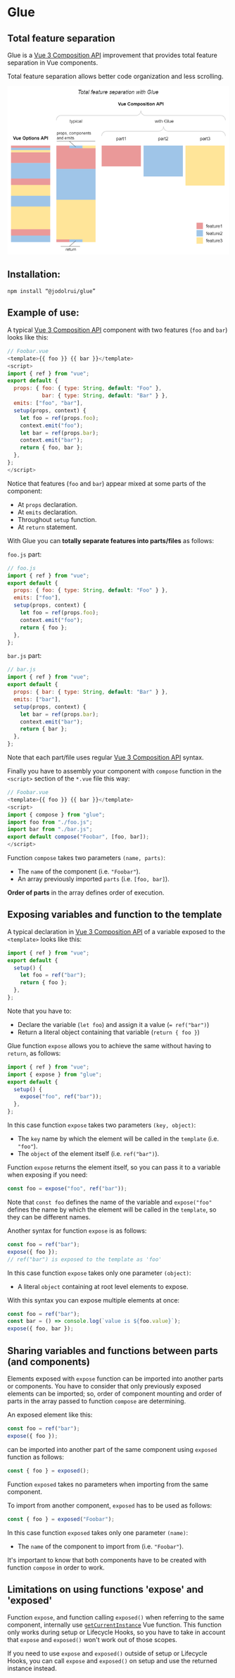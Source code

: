 # Glue 

## Total feature separation

Glue is a [Vue 3 Composition API](https://v3.vuejs.org/guide/composition-api-introduction.html) improvement that provides total feature separation in Vue components.

Total feature separation allows better code organization and less scrolling.

![Total feature separation with Glue](/images/feature-separation.png)

## Installation:

```
npm install “@jodolrui/glue”
```

## Example of use:

A typical [Vue 3 Composition API](https://v3.vuejs.org/guide/composition-api-introduction.html) component with two features (`foo` and `bar`) looks like this:

```js
// Foobar.vue
<template>{{ foo }} {{ bar }}</template>
<script>
import { ref } from "vue";
export default {
  props: { foo: { type: String, default: "Foo" },
           bar: { type: String, default: "Bar" } },
  emits: ["foo", "bar"],
  setup(props, context) {
    let foo = ref(props.foo);
    context.emit("foo");
    let bar = ref(props.bar);
    context.emit("bar");
    return { foo, bar };
  },
};
</script>
```

Notice that features (`foo` and `bar`) appear mixed at some parts of the component:
* At `props` declaration.
* At `emits` declaration.
* Throughout `setup` function.
* At `return` statement.

With Glue you can **totally separate features into parts/files** as follows:

`foo.js` part:

```js
// foo.js
import { ref } from "vue";
export default {
  props: { foo: { type: String, default: "Foo" } },
  emits: ["foo"],
  setup(props, context) {
    let foo = ref(props.foo);
    context.emit("foo");
    return { foo };
  },
};
```

`bar.js` part:

```js
// bar.js
import { ref } from "vue";
export default {
  props: { bar: { type: String, default: "Bar" } },
  emits: ["bar"],
  setup(props, context) {
    let bar = ref(props.bar);
    context.emit("bar");
    return { bar };
  },
};
```

Note that each part/file uses regular [Vue 3 Composition API](https://v3.vuejs.org/guide/composition-api-introduction.html) syntax.

Finally you have to assembly your component with `compose` function in the `<script>` section of the `*.vue` file this way:

```js
// Foobar.vue
<template>{{ foo }} {{ bar }}</template>
<script>
import { compose } from "glue";
import foo from "./foo.js";
import bar from "./bar.js";
export default compose("Foobar", [foo, bar]);
</script>
```

Function `compose` takes two parameters `(name, parts)`:

* The `name` of the component (i.e. `"Foobar"`).
* An array previously imported `parts` (i.e. `[foo, bar]`).

**Order of parts** in the array defines order of execution.

## Exposing variables and function to the template

A typical declaration in [Vue 3 Composition API](https://v3.vuejs.org/guide/composition-api-introduction.html) of a variable exposed to the `<template>` looks like this:

```js
import { ref } from "vue";
export default {
  setup() {
    let foo = ref("bar");
    return { foo };
  },
};
```

Note that you have to:

* Declare the variable (`let foo`) and assign it a value (`= ref("bar")`)
* Return a literal object containing that variable (`return { foo }`)

Glue function `expose` allows you to achieve the same without having to `return`, as follows:

```js
import { ref } from "vue";
import { expose } from "glue";
export default {
  setup() {
    expose("foo", ref("bar"));
  },
};
```

In this case function `expose` takes two parameters `(key, object)`:

* The `key` name by which the element will be called in the `template` (i.e. `"foo"`).
* The `object` of the element itself (i.e. `ref("bar")`).

Function `expose` returns the element itself, so you can pass it to a variable when exposing if you need:

```js
const foo = expose("foo", ref("bar"));
```

Note that `const foo` defines the name of the variable and `expose("foo"` defines the name by which the element will be called in the `template`, so they can be different names.

Another syntax for function `expose` is as follows:

```js
const foo = ref("bar");
expose({ foo });
// ref("bar") is exposed to the template as 'foo'
```

In this case function `expose` takes only one parameter `(object)`:

* A literal `object` containing at root level elements to expose.

With this syntax you can expose multiple elements at once:

```js
const foo = ref("bar");
const bar = () => console.log(`value is ${foo.value}`);
expose({ foo, bar });
```

## Sharing variables and functions between parts (and components)

Elements exposed with `expose` function can be imported into another parts or components. You have to consider that only previously exposed elements can be imported; so, order of component mounting and order of parts in the array passed to function `compose` are determining.

An exposed element like this:

```js
const foo = ref("bar");
expose({ foo });
```

can be imported into another part of the same component using `exposed` function as follows:

```js
const { foo } = exposed(); 
```

Function `exposed` takes no parameters when importing from the same component.

To import from another component, `exposed` has to be used as follows:

```js
const { foo } = exposed("Foobar"); 
```

In this case function `exposed` takes only one parameter `(name)`:

* The `name` of the component to import from (i.e. `"Foobar"`).

It's important to know that both components have to be created with function `compose` in order to work.

## Limitations on using functions 'expose' and 'exposed'

Function `expose`, and function calling `exposed()` when referring to the same component, internally use [`getCurrentInstance`](https://v3.vuejs.org/api/composition-api.html#getcurrentinstance) Vue function. This function only works during setup or Lifecycle Hooks, so you have to take in account that `expose` and `exposed()` won't work out of those scopes.

If you need to use `expose` and `exposed()` outside of setup or Lifecycle Hooks, you can call `expose` and `exposed()` on setup and use the returned instance instead.
















